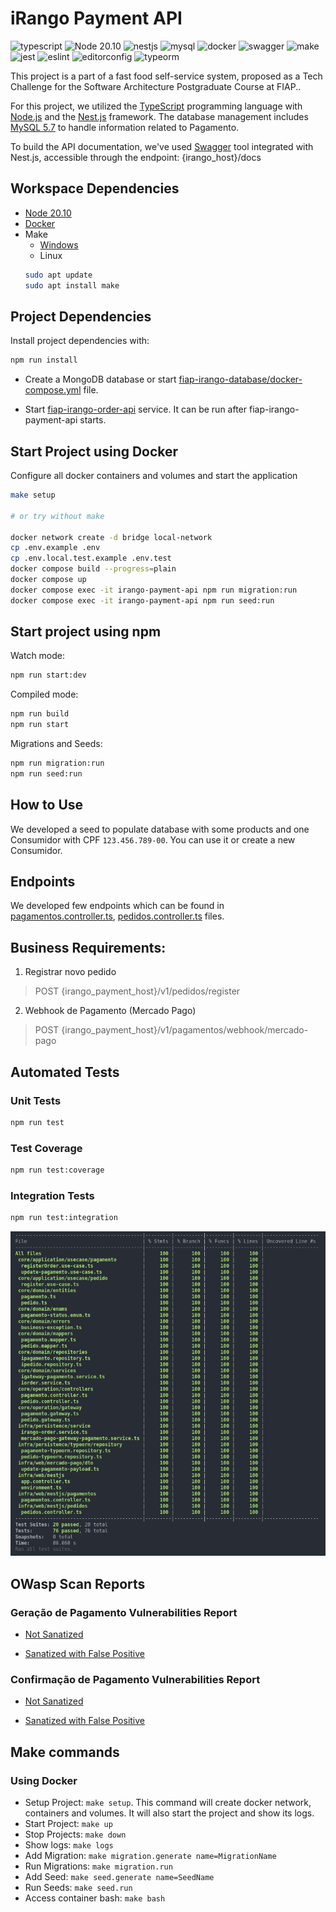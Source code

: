 # iRango Payment API
![typescript](https://shields.io/badge/TypeScript-3178C6?logo=TypeScript&logoColor=FFF&style=flat-square)
![Node 20.10](https://shields.io/badge/Node-20.10.0-339933?logo=Node.js&logoColor=FFF&style=flat-square)
![nestjs](https://shields.io/badge/NestJS-E0234E?logo=NestJS&logoColor=FFF&style=flat-square)
![mysql](https://shields.io/badge/MySQL-4479A1?logo=MySQL&logoColor=FFF&style=flat-square)
![docker](https://shields.io/badge/Docker-2496ED?logo=Docker&logoColor=FFF&style=flat-square)
![swagger](https://shields.io/badge/Swagger-85EA2D?logo=Swagger&logoColor=FFF&style=flat-square)
![make](https://shields.io/badge/Make-00CC00?logo=Make&logoColor=FFF&style=flat-square)
![jest](https://shields.io/badge/Jest-C21325?logo=Jest&logoColor=FFF&style=flat-square)
![eslint](https://shields.io/badge/ESLint-4B32C3?logo=ESLint&logoColor=FFF&style=flat-square)
![editorconfig](https://shields.io/badge/EditorConfig-000000?logo=EditorConfig&logoColor=FFF&style=flat-square)
![typeorm](https://shields.io/badge/TypeORM-F37626?logo=TypeORM&logoColor=FFF&style=flat-square)

This project is a part of a fast food self-service system, proposed as a Tech Challenge for the Software Architecture Postgraduate Course at FIAP..

For this project, we utilized the [TypeScript](https://www.typescriptlang.org/) programming language with [Node.js](https://nodejs.org/) and the [Nest.js](https://nestjs.com/) framework. The database management includes [MySQL 5.7](https://www.mysql.com/) to handle information related to Pagamento.

To build the API documentation, we've used [Swagger](https://swagger.io/) tool integrated with Nest.js, accessible through the endpoint: {irango_host}/docs

## Workspace Dependencies
- [Node 20.10](https://nodejs.org/)
- [Docker](https://www.docker.com/get-started/)
- Make
  - [Windows](https://gnuwin32.sourceforge.net/packages/make.htm)
  - Linux
  ```bash
  sudo apt update
  sudo apt install make
  ```

## Project Dependencies
Install project dependencies with:
```bash
npm run install
```

* Create a MongoDB database or start [fiap-irango-database/docker-compose.yml](https://github.com/FIAP-Tech-Challenge-53/fiap-irango-database/blob/main/docker-compose.yml) file.

* Start [fiap-irango-order-api](https://github.com/FIAP-Tech-Challenge-53/fiap-irango-order-api) service. It can be run after fiap-irango-payment-api starts.

## Start Project using Docker
Configure all docker containers and volumes and start the application
```bash
make setup

# or try without make

docker network create -d bridge local-network
cp .env.example .env
cp .env.local.test.example .env.test
docker compose build --progress=plain
docker compose up
docker compose exec -it irango-payment-api npm run migration:run
docker compose exec -it irango-payment-api npm run seed:run
```

## Start project using npm
Watch mode:
```bash
npm run start:dev
```

Compiled mode:
```bash
npm run build
npm run start
```

Migrations and Seeds:
```bash
npm run migration:run
npm run seed:run
```

## How to Use
We developed a seed to populate database with some products and one Consumidor with CPF `123.456.789-00`. You can use it or create a new Consumidor.

## Endpoints
We developed few endpoints which can be found in [pagamentos.controller.ts](./src/infra/web/nestjs/pagamentos/pagamentos.controller.ts), [pedidos.controller.ts](./src/infra/web/nestjs/pedidos/pedidos.controller.ts) files.

## Business Requirements:
1. Registrar novo pedido
> POST {irango_payment_host}/v1/pedidos/register
2. Webhook de Pagamento (Mercado Pago)
> POST {irango_payment_host}/v1/pagamentos/webhook/mercado-pago

## Automated Tests
### Unit Tests
```bash
npm run test
```

### Test Coverage
```bash
npm run test:coverage
```

### Integration Tests
```bash
npm run test:integration
```

<img src="./docs/test_suite.png" alt="Test Suite Coverage" width="900" />

## OWasp Scan Reports

### Geração de Pagamento Vulnerabilities Report
- [Not Sanatized](https://fiap-tech-challenge-53.github.io/fiap-irango-payment-api/owasp-reports/vulnerabilities/gerar-pagamento/2024-08-17-ZAP-Report-.html)

- [Sanatized with False Positive](https://fiap-tech-challenge-53.github.io/fiap-irango-payment-api/owasp-reports/sanatized/gerar-pagamento/2024-08-17-ZAP-Report-.html)

### Confirmação de Pagamento Vulnerabilities Report

- [Not Sanatized](https://fiap-tech-challenge-53.github.io/fiap-irango-payment-api/owasp-reports/vulnerabilities/webhook/2024-08-17-ZAP-Report-.html)

- [Sanatized with False Positive](https://fiap-tech-challenge-53.github.io/fiap-irango-payment-api/owasp-reports/sanatized/webhook/2024-08-17-ZAP-Report-.html)


## Make commands
### Using Docker
- Setup Project: `make setup`. This command will create docker network, containers and volumes. It will also start the project and show its logs.
- Start Project: `make up`
- Stop Projects: `make down`
- Show logs: `make logs`
- Add Migration: `make migration.generate name=MigrationName`
- Run Migrations: `make migration.run`
- Add Seed: `make seed.generate name=SeedName`
- Run Seeds: `make seed.run`
- Access container bash: `make bash`
